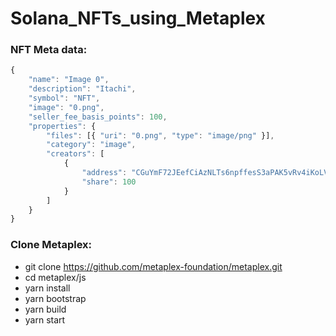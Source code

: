 # Solana_NFTs_using_Metaplex



### NFT Meta data: 
```javascript
{
    "name": "Image 0",
    "description": "Itachi",
    "symbol": "NFT",
    "image": "0.png",
    "seller_fee_basis_points": 100,
    "properties": {
        "files": [{ "uri": "0.png", "type": "image/png" }],
        "category": "image",
        "creators": [
            {
                "address": "CGuYmF72JEefCiAzNLTs6npffesS3aPAK5vRv4iKoLVS",
                "share": 100
            }
        ]
    }
}
```
### Clone Metaplex:

- git clone https://github.com/metaplex-foundation/metaplex.git
- cd metaplex/js
- yarn install
- yarn bootstrap
- yarn build
- yarn start


